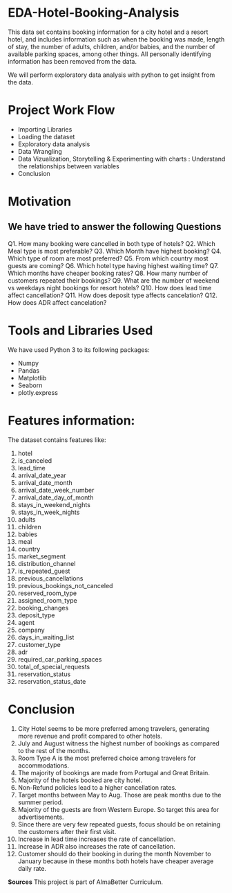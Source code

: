 #  EDA-Hotel-Booking-Analysis
This data set contains booking information for a city hotel and a resort hotel, and includes information such as when the booking was made, length of stay, the number of adults, children, and/or babies, and the number of available parking spaces, among other things. All personally identifying information has been removed from the data.

We will perform exploratory data analysis with python to get insight from the data.

# Project Work Flow
* Importing Libraries
* Loading the dataset
* Exploratory data analysis
* Data Wrangling
* Data Vizualization, Storytelling & Experimenting with charts : Understand the relationships between variables
* Conclusion

# Motivation
## We have tried to answer the following Questions
Q1. How many booking were cancelled in both type of hotels?
Q2. Which Meal type is most preferable?
Q3. Which Month have highest booking?
Q4. Which type of room are most preferred?
Q5. From which country most guests are coming?
Q6. Which hotel type having highest waiting time?
Q7. Which months have cheaper booking rates?
Q8. How many number of customers repeated their bookings?
Q9. What are the number of weekend vs weekdays night bookings for resort hotels?
Q10. How does lead time affect cancellation?
Q11. How does deposit type affects cancelation?
Q12. How does ADR affect cancelation?

# Tools and Libraries Used
We have used Python 3 to its following packages:

* Numpy
* Pandas
* Matplotlib
* Seaborn
* plotly.express

# Features information:
The dataset contains features like:

1. hotel
2. is_canceled
3. lead_time
4. arrival_date_year
5. arrival_date_month
6. arrival_date_week_number
7. arrival_date_day_of_month
8. stays_in_weekend_nights
9. stays_in_week_nights
10. adults
11. children
12. babies
13. meal
14. country
15. market_segment
16. distribution_channel
17. is_repeated_guest
18. previous_cancellations
19. previous_bookings_not_canceled
20. reserved_room_type
21. assigned_room_type
22. booking_changes
23. deposit_type
24. agent
25. company
26. days_in_waiting_list
27. customer_type
28. adr
29. required_car_parking_spaces
30. total_of_special_requests
31. reservation_status
32. reservation_status_date

# Conclusion

1. City Hotel seems to be more preferred among travelers, generating more revenue and profit compared to other hotels.
2. July and August witness the highest number of bookings as compared to the rest of the months.
3. Room Type A is the most preferred choice among travelers for accommodations.
4. The majority of bookings are made from Portugal and Great Britain.
5. Majority of the hotels booked are city hotel.
6. Non-Refund policies lead to a higher cancellation rates.
7. Target months between May to Aug. Those are peak months due to the summer period.
8. Majority of the guests are from Western Europe. So target this area for advertisements.
9. Since there are very few repeated guests, focus should be on retaining the customers after their first visit.
10. Increase in lead time increases the rate of cancellation.
11. Increase in ADR also increases the rate of cancellation.
12. Customer should do their booking in during the month November to January because in these months both hotels have cheaper average daily rate.

**Sources** This project is part of AlmaBetter Curriculum.
